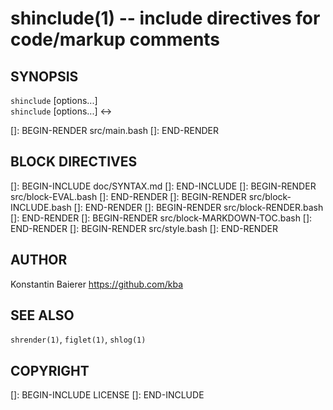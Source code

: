 shinclude(1) -- include directives for code/markup comments
===========================================================

## SYNOPSIS

`shinclude` [options...] <file><br>
`shinclude` [options...] <-><br>

[]: BEGIN-RENDER src/main.bash
[]: END-RENDER

## BLOCK DIRECTIVES

[]: BEGIN-INCLUDE doc/SYNTAX.md
[]: END-INCLUDE
[]: BEGIN-RENDER src/block-EVAL.bash
[]: END-RENDER
[]: BEGIN-RENDER src/block-INCLUDE.bash
[]: END-RENDER
[]: BEGIN-RENDER src/block-RENDER.bash
[]: END-RENDER
[]: BEGIN-RENDER src/block-MARKDOWN-TOC.bash
[]: END-RENDER
[]: BEGIN-RENDER src/style.bash
[]: END-RENDER

## AUTHOR

Konstantin Baierer <https://github.com/kba>

## SEE ALSO

`shrender(1)`, `figlet(1)`, `shlog(1)`

## COPYRIGHT

[]: BEGIN-INCLUDE LICENSE
[]: END-INCLUDE

